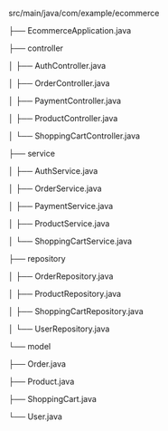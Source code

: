 src/main/java/com/example/ecommerce

├── EcommerceApplication.java

├── controller

│   ├── AuthController.java

│   ├── OrderController.java

│   ├── PaymentController.java

│   ├── ProductController.java

│   └── ShoppingCartController.java

├── service

│   ├── AuthService.java

│   ├── OrderService.java

│   ├── PaymentService.java

│   ├── ProductService.java

│   └── ShoppingCartService.java

├── repository

│   ├── OrderRepository.java

│   ├── ProductRepository.java

│   ├── ShoppingCartRepository.java

│   └── UserRepository.java

└── model

├── Order.java

├── Product.java

├── ShoppingCart.java

└── User.java
